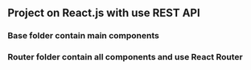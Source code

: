 ## Project on React.js with use REST API

### Base folder contain main components 

### Router folder contain all components and use React Router 
